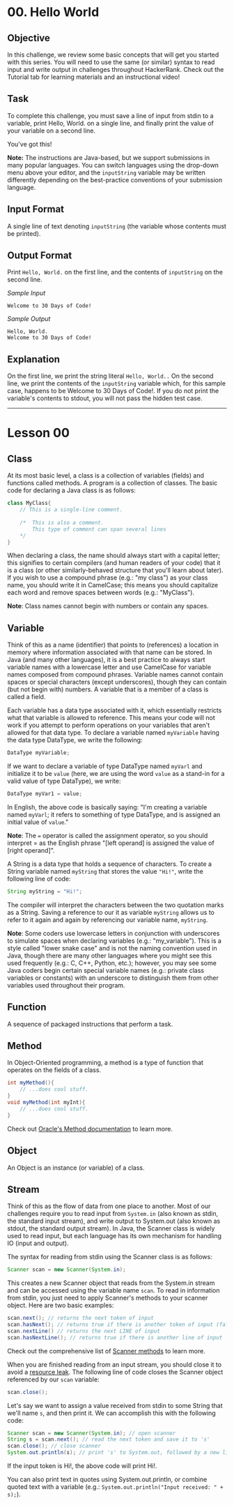 # 00. Hello World

## Objective
In this challenge, we review some basic concepts that will get you started with this series. You will need to use the same (or similar) syntax to read input and write output in challenges throughout HackerRank. Check out the Tutorial tab for learning materials and an instructional video!

## Task
To complete this challenge, you must save a line of input from stdin to a variable, print Hello, World. on a single line, and finally print the value of your variable on a second line.

You've got this!

**Note:** The instructions are Java-based, but we support submissions in many popular languages. You can switch languages using the drop-down menu above your editor, and the `inputString` variable may be written differently depending on the best-practice conventions of your submission language.

## Input Format

A single line of text denoting `inputString` (the variable whose contents must be printed).

## Output Format

Print `Hello, World.` on the first line, and the contents of `inputString` on the second line.

*Sample Input*

```
Welcome to 30 Days of Code!
```

*Sample Output*

```
Hello, World. 
Welcome to 30 Days of Code!
```

## Explanation

On the first line, we print the string literal `Hello, World..` On the second line, we print the contents of the `inputString` variable which, for this sample case, happens to be Welcome to 30 Days of Code!. If you do not print the variable's contents to stdout, you will not pass the hidden test case.

---

# Lesson 00

## Class

At its most basic level, a class is a collection of variables (fields) and functions called methods. A program is a collection of classes. The basic code for declaring a Java class is as follows:

```java
class MyClass{
    // This is a single-line comment.
    
    /*  This is also a comment.
        This type of comment can span several lines
    */
}
```

When declaring a class, the name should always start with a capital letter; this signifies to certain compilers (and human readers of your code) that it is a class (or other similarly-behaved structure that you'll learn about later). If you wish to use a compound phrase (e.g.: "my class") as your class name, you should write it in CamelCase; this means you should capitalize each word and remove spaces between words (e.g.: "MyClass").


**Note**: Class names cannot begin with numbers or contain any spaces.

## Variable
Think of this as a name (identifier) that points to (references) a location in memory where information associated with that name can be stored. In Java (and many other languages), it is a best practice to always start variable names with a lowercase letter and use CamelCase for variable names composed from compound phrases. Variable names cannot contain spaces or special characters (except underscores), though they can contain (but not begin with) numbers. A variable that is a member of a class is called a field.


Each variable has a data type associated with it, which essentially restricts what that variable is allowed to reference. This means your code will not work if you attempt to perform operations on your variables that aren't allowed for that data type. To declare a variable named `myVariable` having the data type DataType, we write the following:

```java
DataType myVariable;
```

If we want to declare a variable of type DataType named `myVarl` and initialize it to be `value` (here, we are using the word `value` as a stand-in for a valid value of type DataType), we write:

```java
DataType myVar1 = value;
```

In English, the above code is basically saying: "I'm creating a variable named `myVarl`; it refers to something of type DataType, and is assigned an initial value of `value`."

**Note**: The `=` operator is called the assignment operator, so you should interpret = as the English phrase "[left operand] is assigned the value of [right operand]".


A String is a data type that holds a sequence of characters. To create a String variable named `myString` that stores the value `"Hi!"`, write the following line of code:

```java
String myString = "Hi!";
```

The compiler will interpret the characters between the two quotation marks as a String. Saving a reference to our it as variable `myString` allows us to refer to it again and again by referencing our variable name, `myString`.


**Note**: Some coders use lowercase letters in conjunction with underscores to simulate spaces when declaring variables (e.g.: "my_variable"). This is a style called "lower snake case" and is not the naming convention used in Java, though there are many other languages where you might see this used frequently (e.g.: C, C++, Python, etc.); however, you may see some Java coders begin certain special variable names (e.g.: private class variables or constants) with an underscore to distinguish them from other variables used throughout their program.

## Function
A sequence of packaged instructions that perform a task.

## Method
In Object-Oriented programming, a method is a type of function that operates on the fields of a class.

```java
int myMethod(){
	// ...does cool stuff.
}
void myMethod(int myInt){
	// ...does cool stuff.
}
```

Check out [Oracle's Method documentation](https://docs.oracle.com/javase/tutorial/java/javaOO/methods.html) to learn more.


## Object
An Object is an instance (or variable) of a class.


## Stream
Think of this as the flow of data from one place to another. Most of our challenges require you to read input from `System.in` (also known as stdin, the standard input stream), and write output to System.out (also known as stdout, the standard output stream). In Java, the Scanner class is widely used to read input, but each language has its own mechanism for handling IO (input and output).


The syntax for reading from stdin using the Scanner class is as follows:

```java
Scanner scan = new Scanner(System.in);
```

This creates a new Scanner object that reads from the System.in stream and can be accessed using the variable name `scan`. To read in information from stdin, you just need to apply Scanner's methods to your scanner object. Here are two basic examples:

```java
scan.next(); // returns the next token of input
scan.hasNext(); // returns true if there is another token of input (false otherwise)
scan.nextLine() // returns the next LINE of input
scan.hasNextLine(); // returns true if there is another line of input
```

Check out the comprehensive list of [Scanner methods](https://docs.oracle.com/javase/7/docs/api/java/util/Scanner.html#method_summary) to learn more.


When you are finished reading from an input stream, you should close it to avoid a [resource leak](https://en.wikipedia.org/wiki/Resource_leak). The following line of code closes the Scanner object referenced by our `scan` variable:

```java
scan.close();
```

Let's say we want to assign a value received from stdin to some String that we'll name `s`, and then print it. We can accomplish this with the following code:

```java
Scanner scan = new Scanner(System.in); // open scanner
String s = scan.next(); // read the next token and save it to 's'
scan.close(); // close scanner
System.out.println(s); // print 's' to System.out, followed by a new line
```

If the input token is Hi!, the above code will print Hi!.

You can also print text in quotes using System.out.println, or combine quoted text with a variable (e.g.: `System.out.println("Input received: " + s);`).